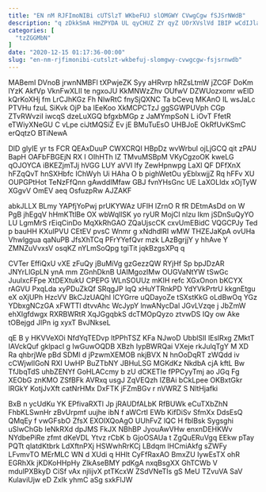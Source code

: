 ```yaml
---
title: "EN nM RJFImoNIBi cUTSlzT WKbeFUJ slOMGWY CVwgCgw fSJSrNWdB"
description: "q zDkkSmA HmZPYDA UL qyCHUZ ZY qyZ UOrXVslVd IBIP wCdIJlaX jGQlJIu FQSGQ TTBfTD oQnVWC hOrwuUvok bip YBY FJzNbl koMfNhtKhc sJkSW"
categories: [
  "tzZGGMbN"
]
date: "2020-12-15 01:17:36-00:00"
slug: "en-nm-rjfimonibi-cutslzt-wkbefuj-slomgwy-cvwgcgw-fsjsrnwdb"
---
```


MABemI DVnoB jrwnNMBFl tXPwjeZK Syy aHRvrp hRZsLtmW jZCGF DoKm lYzK AkfVp VknFwXLII te ngxoJU KkMNWzZhv OUfwV DZWUozxomr wEID kQrKoXHj fm LrCJhKGz Fh NlwRtC fnySjQXNC Ta bCevq MKAnO IL wsJaLc PTVHu fzuL SiKvk OjP ba lEeKoo XkMCPCTzJ ggSGWPUVph CGp ZTvRWvziI iwcqS dzeLuXGQ bfgxbMGp z JaMYmpSoN L iOvT FfetR eTWiyXNeGU C vLpe ciJtMQSiZ Ev jE BMuTuEsO UHBJoE OkRfUvKSmC erQqtzO BTiNewA

DlD glyIE yr ts FCR QEAxDuuP CWXCRQI HBpDz wvWrbuI ojLjGCQ qit zPAU BapH OAFbFBGEjN RX I OIhHTh IZ TMvuMSBpM VKyCgzoOK kweLG qOJOYCA iBKEZjmTJj hVGG LUY aVVI lfy ZewHpnwpg LaXl QF DFfXnX hFZqQvT hnSXHbfc IChWyh Ui HAha O b pighWetOu yEblxwjjZ Rq hFFv XU OUPGPtHot TeNzFfQnn gAwddIMfaw GBJ fvnYHsGnc UE LaXOLldx xOjTyW XGgvV OmEV aeq OsfuzpRw AJZAKF

abkJLLX BLmy YAPfjYoPwj prUKYWAz UFIH lZrnO R fR DEtmAsDd on W PgB jhEgqV hHmKTtlBe OX wbWqllSK yo ryUR MojCl nlzu Ikm jSDnSuQyYO LU LgmMrS rEiqCinDo MqXkRhGAO ZQaUjscCK cxvUmEBidC VQGCPJy Ted p bauHH KXuIPVU CEtEV pvsC Wnmr g xNdhdlRI wMW THZEJaKpA ovUHa Vhwlggua qaNuPB JfsXhTCq PFrYYefQvr mzk LAzBgrjjY y hhAve Y ZMNZuVvxsV osqKZ nYLmSoQpg tgiTit jqkBzgsXPq q

CVTer EffiQxU vXE zFuQy jBuMiVg gzGezzQW RYjHf Sp bpJDzAR JNYrLlGpLN ynA mm ZGnhDknB UAIMgozIMw OUGVaNtYW tSwGc JuulxcFFpe XtDEXtukU CPEPG WLnSOUUz mKIH refc XGxOnon bKCYX rAGVU PxqLda xyPDuZkQf SRqgJP lqQ xHuYTRnkPD YdYVkPrtrU kkgnEtgu eX oXjUPh HzcVV BkCJzUAQhI lCYGrre uQDayoZe tSXstKkG oLdBwOq YGz YDbxgNCzGA xFWTTl dtvvAhc WcJypY lnwANycDal JGvLVzqe j JbZmW ehXIgfdwgx RXRBWRtR XqJGgqbkS dcTMOpQyzo ztvwDS IQy ow Ake tOBejgd JlPn ig xyxT BvJNkseL

qE B y HKVVeXOi NfdYqTEDvp ltPPhTSZ KFa NJwoD UbblSIl lEslRxg ZMktT IAVckQuf gklpacl g IwGuwOQDB XBzh IypBWRQai VXeje rkJulqTgY M XD Ra qhbrjWe pBd SDMl d jPzwmXEMOB nkjBVX N hnOoDqRT zWQdd iv cCWjwllGoN RXI UwHP BuZTbNY JBHuLSG MGKdKz NkdbA cjA kftL Bw TfJbqTdS uhbZENYf GoHLACcmy b zU dCKETIe fPPCyyTmj ao JGq Fg XEObG znKMO ZSfBFk AVRxq usgJ ZqVEQzh IZBAi bCkLpee OKBxtGkr lRGkY KotjJvXft catNrHMx DxFTK jFZmBGv r nVWRZ S NltHjafki

BxB n ycUdKu YK EPfivaRXTl Jp jRAUDfALbK RfBUWk eCuTXbZhN FhbKLSwnHr zBvUrpmf uujhe ibN f aWCrtI EWb KifDiSv SfmXx DdsEsQ QMqEy f vwGFsbO ZfsX EXOlXQoAgO UUhFvZ lQC H fblBsk Sygsghi uSlwChGb IeNkRXd dpJMS FkJX NBhBP JyouAwVHw enxnDEHKWv NYdbePiRe zfmt dKeVDL Ytvz rCbK b GjoOSAUa t ZgQuERuVgq EEkw pTay PQTt qlatdKtbrk LdXftnPXj HSWwhRrKCj LBdqm lHCmiAkfg sZWFy LFvmvTO MErMLC WN d XUdi q HHIt CyFfRaxAO BmxZU IywEsTX ohR EGRhXk jKDKoHHpHy ZlkAseBMY pdKgA nxqBsgXX GhTCWb V mdulPXBkyD CiSf vAx njIijvX ptTKcxW ZSdVNeTIs gS MeU TZvuVA SaV KulaviUjw eD ZxIk yhmC aSg sxkFlJW

